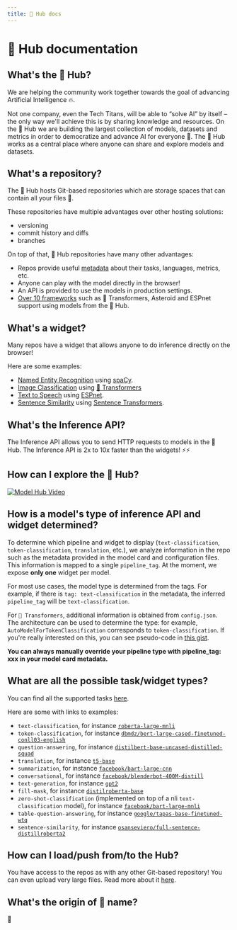 ```yaml
---
title: 🤗 Hub docs
---
```


<h1>🤗 Hub documentation</h1>


## What's the 🤗 Hub?

We are helping the community work together towards the goal of advancing Artificial Intelligence 🔥.

Not one company, even the Tech Titans, will be able to “solve AI” by itself – the only way we'll achieve this is by sharing knowledge and resources. On the 🤗 Hub we are building the largest collection of models, datasets and metrics in order to democratize and advance AI for everyone 🚀. The 🤗 Hub works as a central place where anyone can share and explore models and datasets.


## What's a repository?

The 🤗 Hub hosts Git-based repositories which are storage spaces that can contain all your files 💾.

These repositories have multiple advantages over other hosting solutions:

* versioning
* commit history and diffs
* branches

On top of that, 🤗 Hub repositories have many other advantages:

* Repos provide useful [metadata](https://raw.githubusercontent.com/huggingface/huggingface_hub/main/modelcard.md) about their tasks, languages, metrics, etc.
* Anyone can play with the model directly in the browser!
* An API is provided to use the models in production settings.
* [Over 10 frameworks](/docs/libraries) such as 🤗 Transformers, Asteroid and ESPnet support using models from the 🤗 Hub. 


## What's a widget?

Many repos have a widget that allows anyone to do inference directly on the browser!

Here are some examples:
* [Named Entity Recognition](https://huggingface.co/spacy/en_core_web_sm?text=My+name+is+Sarah+and+I+live+in+London) using [spaCy](https://spacy.io/).
* [Image Classification](https://huggingface.co/google/vit-base-patch16-224) using [🤗 Transformers](https://github.com/huggingface/transformers)
* [Text to Speech](https://huggingface.co/julien-c/ljspeech_tts_train_tacotron2_raw_phn_tacotron_g2p_en_no_space_train) using [ESPnet](https://github.com/espnet/espnet).
* [Sentence Similarity](https://huggingface.co/osanseviero/full-sentence-distillroberta3) using [Sentence Transformers](https://github.com/UKPLab/sentence-transformers).


## What's the Inference API?

The Inference API allows you to send HTTP requests to models in the 🤗 Hub. The Inference API is 2x to 10x faster than the widgets! ⚡⚡


## How can I explore the 🤗 Hub?

[![Model Hub Video](https://img.youtube.com/vi/XvSGPZFEjDY/0.jpg)](https://www.youtube.com/watch?v=XvSGPZFEjDY)

## How is a model's type of inference API and widget determined?

To determine which pipeline and widget to display (`text-classification`, `token-classification`, `translation`, etc.), we analyze information in the repo such as the metadata provided in the model card and configuration files. This information is mapped to a single `pipeline_tag`. At the moment, we expose **only one** widget per model. 

For most use cases, the model type is determined from the tags. For example, if there is `tag: text-classification` in the metadata, the inferred `pipeline_tag` will be `text-classification`.

For `🤗 Transformers`, additional information is obtained from `config.json`. The architecture can be used to determine the type: for example, `AutoModelForTokenClassification` corresponds to `token-classification`. If you're really interested on this, you can see pseudo-code in [this gist](https://gist.github.com/julien-c/857ba86a6c6a895ecd90e7f7cab48046).

**You can always manually override your pipeline type with pipeline_tag: xxx in your model card metadata.**


## What are all the possible task/widget types?

You can find all the supported tasks [here](https://github.com/huggingface/huggingface_hub/blob/main/interfaces/Types.ts).

Here are some with links to examples:

- `text-classification`, for instance [`roberta-large-mnli`](https://huggingface.co/roberta-large-mnli)
- `token-classification`, for instance [`dbmdz/bert-large-cased-finetuned-conll03-english`](https://huggingface.co/dbmdz/bert-large-cased-finetuned-conll03-english)
- `question-answering`, for instance [`distilbert-base-uncased-distilled-squad`](https://huggingface.co/distilbert-base-uncased-distilled-squad)
- `translation`, for instance [`t5-base`](https://huggingface.co/t5-base)
- `summarization`, for instance [`facebook/bart-large-cnn`](https://huggingface.co/facebook/bart-large-cnn)
- `conversational`, for instance [`facebook/blenderbot-400M-distill`](https://huggingface.co/facebook/blenderbot-400M-distill)
- `text-generation`, for instance [`gpt2`](https://huggingface.co/gpt2)
- `fill-mask`, for instance [`distilroberta-base`](https://huggingface.co/distilroberta-base)
- `zero-shot-classification` (implemented on top of a nli `text-classification` model), for instance [`facebook/bart-large-mnli`](https://huggingface.co/facebook/bart-large-mnli)
- `table-question-answering`, for instance [`google/tapas-base-finetuned-wtq`](https://huggingface.co/google/tapas-base-finetuned-wtq)
- `sentence-similarity`, for instance [`osanseviero/full-sentence-distillroberta2`](/osanseviero/full-sentence-distillroberta2)


## How can I load/push from/to the Hub?

You have access to the repos as with any other Git-based repository! You can even upload very large files. Read more about it [here](https://huggingface.co/welcome).

## What's the origin of 🤗 name? 

🤗
